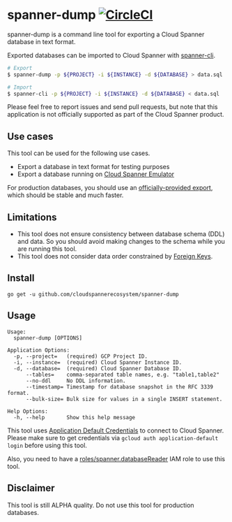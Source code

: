 spanner-dump [![CircleCI](https://circleci.com/gh/cloudspannerecosystem/spanner-dump.svg?style=svg)](https://circleci.com/gh/cloudspannerecosystem/spanner-dump)
===

spanner-dump is a command line tool for exporting a Cloud Spanner database in text format.

Exported databases can be imported to Cloud Spanner with [spanner-cli](https://github.com/cloudspannerecosystem/spanner-cli).

```sh
# Export
$ spanner-dump -p ${PROJECT} -i ${INSTANCE} -d ${DATABASE} > data.sql

# Import
$ spanner-cli -p ${PROJECT} -i ${INSTANCE} -d ${DATABASE} < data.sql
```

Please feel free to report issues and send pull requests, but note that this application is not officially supported as part of the Cloud Spanner product.

## Use cases

This tool can be used for the following use cases.

- Export a database in text format for testing purposes
- Export a database running on [Cloud Spanner Emulator](https://cloud.google.com/spanner/docs/emulator)

For production databases, you should use an [officially-provided export](https://cloud.google.com/spanner/docs/export),
which should be stable and much faster.

## Limitations

- This tool does not ensure consistency between database schema (DDL) and data. So you should avoid making changes to the schema while you are running this tool. 
- This tool does not consider data order constrained by [Foreign Keys](https://cloud.google.com/spanner/docs/foreign-keys/overview).

## Install

```
go get -u github.com/cloudspannerecosystem/spanner-dump
```

## Usage

```
Usage:
  spanner-dump [OPTIONS]

Application Options:
  -p, --project=   (required) GCP Project ID.
  -i, --instance=  (required) Cloud Spanner Instance ID.
  -d, --database=  (required) Cloud Spanner Database ID.
      --tables=    comma-separated table names, e.g. "table1,table2"
      --no-ddl     No DDL information.
      --timestamp= Timestamp for database snapshot in the RFC 3339 format.
      --bulk-size= Bulk size for values in a single INSERT statement.

Help Options:
  -h, --help       Show this help message
```

This tool uses [Application Default Credentials](https://cloud.google.com/docs/authentication/production)
to connect to Cloud Spanner. Please make sure to get credentials via `gcloud auth application-default login`
before using this tool.

Also, you need to have a [roles/spanner.databaseReader](https://cloud.google.com/spanner/docs/iam#roles)
IAM role to use this tool.

## Disclaimer
This tool is still ALPHA quality. Do not use this tool for production databases.

